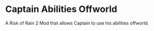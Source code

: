 # Captain Abilities Offworld

A Risk of Rain 2 Mod that allows Captain to use his abilities offworld.